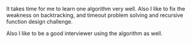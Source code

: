 It takes time for me to learn one algorithm very well. Also I like to fix the weakness on backtracking, and timeout problem solving and recursive function design challenge. <br>

Also I like to be a good interviewer using the algorithm as well. 
